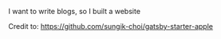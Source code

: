 I want to write blogs, so I built a website

Credit to: https://github.com/sungik-choi/gatsby-starter-apple
